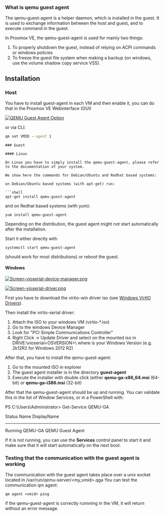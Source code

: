 ### What is qemu guest agent

The qemu-guest-agent is a helper daemon, which is installed in the guest. It is used to exchange information between the host and guest, and to execute command in the guest.

In Proxmox VE, the qemu-guest-agent is used for mainly two things:

1.  To properly shutdown the guest, instead of relying on ACPI commands or windows policies
2.  To freeze the guest file system when making a backup (on windows, use the volume shadow copy service VSS).

## Installation

### Host

You have to install guest-agent in each VM and then enable it, you can do that in the Proxmox VE Webinterface (GUI)

[![QEMU Guest Agent Option](https://pve.proxmox.com/mediawiki/images/6/6d/Proxmox_VE_-_QEMU_Guest_Agent_Option.png)](https://pve.proxmox.com/wiki/File:Proxmox_VE_-_QEMU_Guest_Agent_Option.png "QEMU Guest Agent Option")

or via CLI: 

```cmd
qm set VMID --agent 1
```


```
### Guest

#### Linux

On Linux you have to simply install the qemu-guest-agent, please refer to the documentation of your system.

We show here the commands for Debian/Ubuntu and Redhat based systems:

on Debian/Ubuntu based systems (with apt-get) run:

```shell
apt-get install qemu-guest-agent
```

and on Redhat based systems (with yum):

```shell
yum install qemu-guest-agent
```

Depending on the distribution, the guest agent might not start automatically after the installation.

Start it either directly with

```shell
systemctl start qemu-guest-agent
```

(should work for most distributions) or reboot the guest.

#### Windows

[![Screen-vioserial-device-manager.png](https://pve.proxmox.com/mediawiki/images/thumb/3/3f/Screen-vioserial-device-manager.png/300px-Screen-vioserial-device-manager.png)](https://pve.proxmox.com/wiki/File:Screen-vioserial-device-manager.png)

[](https://pve.proxmox.com/wiki/File:Screen-vioserial-device-manager.png "Enlarge")

[![Screen-vioserial-driver.png](https://pve.proxmox.com/mediawiki/images/thumb/f/f3/Screen-vioserial-driver.png/300px-Screen-vioserial-driver.png)](https://pve.proxmox.com/wiki/File:Screen-vioserial-driver.png)

[](https://pve.proxmox.com/wiki/File:Screen-vioserial-driver.png "Enlarge")

First you have to download the virtio-win driver iso (see [Windows VirtIO Drivers](https://pve.proxmox.com/wiki/Windows_VirtIO_Drivers "Windows VirtIO Drivers")).

Then install the virtio-serial driver:

1.  Attach the ISO to your windows VM (virtio-*.iso)
2.  Go to the windows Device Manager
3.  Look for "PCI Simple Communications Controller"
4.  Right Click -> Update Driver and select on the mounted iso in DRIVE:\vioserial\<OSVERSION>\ where <OSVERSION> is your Windows Version (e.g. 2k12R2 for Windows 2012 R2)

After that, you have to install the qemu-guest-agent:

1.  Go to the mounted ISO in explorer
2.  The guest agent installer is in the directory **guest-agent**
3.  Execute the installer with double click (either **qemu-ga-x86_64.msi** (64-bit) or **qemu-ga-i386.msi** (32-bit)

After that the qemu-guest-agent should be up and running. You can validate this in the list of Window Services, or in a PowerShell with:

PS C:\Users\Administrator> Get-Service QEMU-GA

Status   Name               DisplayName
------   ----               -----------
Running  QEMU-GA            QEMU Guest Agent

If it is not running, you can use the **Services** control panel to start it and make sure that it will start automatically on the next boot.

### Testing that the communication with the guest agent is working

The communication with the guest agent takes place over a unix socket located in /var/run/qemu-server/<my_vmid>.qga You can test the communication qm agent:

`qm agent <vmid> ping`

if the qemu-guest-agent is correctly runnning in the VM, it will return without an error message.
